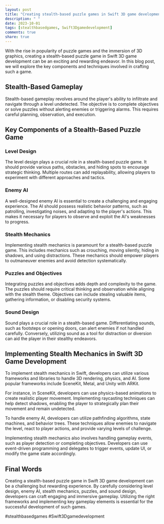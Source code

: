 ```yaml
---
layout: post
title: "Creating stealth-based puzzle games in Swift 3D game development"
description: " "
date: 2023-10-01
tags: [stealthbasedgames, Swift3Dgamedevelopment]
comments: true
share: true
---
```


With the rise in popularity of puzzle games and the immersion of 3D graphics, creating a stealth-based puzzle game in Swift 3D game development can be an exciting and rewarding endeavor. In this blog post, we will explore the key components and techniques involved in crafting such a game.

## Stealth-Based Gameplay

Stealth-based gameplay revolves around the player's ability to infiltrate and navigate through a level undetected. The objective is to complete objectives or solve puzzles without alerting enemies or triggering alarms. This requires careful planning, observation, and execution.

## Key Components of a Stealth-Based Puzzle Game

### Level Design

The level design plays a crucial role in a stealth-based puzzle game. It should provide various paths, obstacles, and hiding spots to encourage strategic thinking. Multiple routes can add replayability, allowing players to experiment with different approaches and tactics.

### Enemy AI

A well-designed enemy AI is essential to create a challenging and engaging experience. The AI should possess realistic behavior patterns, such as patrolling, investigating noises, and adapting to the player's actions. This makes it necessary for players to observe and exploit the AI's weaknesses to progress.

### Stealth Mechanics

Implementing stealth mechanics is paramount for a stealth-based puzzle game. This includes mechanics such as crouching, moving silently, hiding in shadows, and using distractions. These mechanics should empower players to outmaneuver enemies and avoid detection systematically.

### Puzzles and Objectives

Integrating puzzles and objectives adds depth and complexity to the game. The puzzles should require critical thinking and observation while aligning with the stealth theme. Objectives can include stealing valuable items, gathering information, or disabling security systems.

### Sound Design

Sound plays a crucial role in a stealth-based game. Differentiating sounds, such as footsteps or opening doors, can alert enemies if not handled carefully. Conversely, utilizing sound as a tool for distraction or diversion can aid the player in their stealthy endeavors.

## Implementing Stealth Mechanics in Swift 3D Game Development

To implement stealth mechanics in Swift, developers can utilize various frameworks and libraries to handle 3D rendering, physics, and AI. Some popular frameworks include SceneKit, Metal, and Unity with ARKit.

For instance, in SceneKit, developers can use physics-based animations to create realistic player movement. Implementing raycasting techniques can help detect shadows, enabling the player to strategically plan their movement and remain undetected.

To handle enemy AI, developers can utilize pathfinding algorithms, state machines, and behavior trees. These techniques allow enemies to navigate the level, react to player actions, and provide varying levels of challenge.

Implementing stealth mechanics also involves handling gameplay events, such as player detection or completing objectives. Developers can use event-driven programming and delegates to trigger events, update UI, or modify the game state accordingly.

## Final Words

Creating a stealth-based puzzle game in Swift 3D game development can be a challenging but rewarding experience. By carefully considering level design, enemy AI, stealth mechanics, puzzles, and sound design, developers can craft engaging and immersive gameplay. Utilizing the right frameworks and implementing key gameplay elements is essential for the successful development of such games.

#stealthbasedgames #Swift3Dgamedevelopment